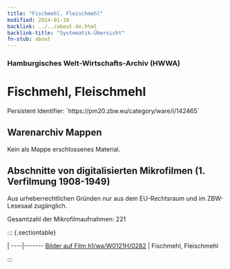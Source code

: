 ```yaml
---
title: "Fischmehl, Fleischmehl"
modified: 2024-01-19
backlink: ../../about.de.html
backlink-title: "Systematik-Übersicht"
fn-stub: about
---
```


### Hamburgisches Welt-Wirtschafts-Archiv (HWWA)

# Fischmehl, Fleischmehl

<div class="hint">Persistent Identifier: `https://pm20.zbw.eu/category/ware/i/142465`</div>







## Warenarchiv Mappen





Kein als Mappe erschlossenes Material.



<a id="filmsections" />

## Abschnitte von digitalisierten Mikrofilmen (1. Verfilmung 1908-1949)

<p>Aus urheberrechtlichen Gründen nur aus dem EU-Rechtsraum und im ZBW-Lesesaal zugänglich.</p>


<p>Gesamtzahl der Mikrofilmaufnahmen: 221</p>





::: {.sectiontable}

 | 
----|-------
<a class="btn" href="https://pm20.zbw.eu/film/h1/wa/W0121H/0282" rel="nofollow">Bilder auf Film h1/wa/W0121H/0282</a> | Fischmehl, Fleischmehl


:::
















